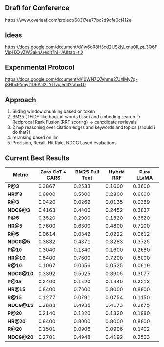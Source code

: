 ## Draft for Conference
https://www.overleaf.com/project/68317ee77bc2d9cfe0cf412e

## Ideas
https://docs.google.com/document/d/1w6oR8HBcd2USkIyLxnu0ILzq_3Q6FVjpHXXyZW3aknA/edit?hl=JA&tab=t.0

## Experimental Protocol
https://docs.google.com/document/d/10WN7Q7yhme27JXIMy7q-j8Hbx9Amyt1D6Aol2LYlTvo/edit?tab=t.0

## Approach
1) Sliding window chunking based on token
2) BM25 (TFiDF-like back of words base) and embeding search -> Reciprocal Rank Fusion (RRF scoring) -> cancdidate retrievals
3) 2 hop reasoning over citation edges and keywords and topics (should i do that?)
4) reranking based on llm
5) Precision, Recall, Hit Rate, NDCG based evaluations

## Current Best Results

| Metric       | Zero CoT + CARS | BM25 Full Text | Hybrid RRF | Pure LLaMA  |
| ------------ | --------------- | -------------- | -----------| ----------- |
| **P@3**      | 0.3867          | 0.2533         | 0.1600     | 0.3600      |
| **HR@3**     | 0.6800          | 0.5600         | 0.2800     | 0.6000      |
| **R@3**      | 0.0420          | 0.0262         | 0.0135     | 0.0369      |
| **NDCG@3**   | 0.4163          | 0.4400         | 0.2452     | 0.3837      |
| **P@5**      | 0.3520          | 0.2000         | 0.1520     | 0.3520      |
| **HR@5**     | 0.7600          | 0.6800         | 0.4800     | 0.7200      |
| **R@5**      | 0.0614          | 0.0342         | 0.0222     | 0.0612      |
| **NDCG@5**   | 0.3832          | 0.4871         | 0.3283     | 0.3725      |
| **P@10**     | 0.3040          | 0.1840         | 0.1600     | 0.2680      |
| **HR@10**    | 0.8400          | 0.7600         | 0.7200     | 0.8000      |
| **R@10**     | 0.1067          | 0.0656         | 0.0525     | 0.0919      |
| **NDCG@10**  | 0.3392          | 0.5025         | 0.3905     | 0.3077      |
| **P@15**     | 0.2400          | 0.1520         | 0.1440     | 0.2213      |
| **HR@15**    | 0.8400          | 0.7600         | 0.8000     | 0.8800      |
| **R@15**     | 0.1277          | 0.0791         | 0.0754     | 0.1150      |
| **NDCG@15**  | 0.2883          | 0.4935         | 0.4173     | 0.2675      |
| **P@20**     | 0.2140          | 0.1320         | 0.1320     | 0.1980      |
| **HR@20**    | 0.8400          | 0.8000         | 0.8000     | 0.8800      |
| **R@20**     | 0.1501          | 0.0906         | 0.0906     | 0.1402      |
| **NDCG@20**  | 0.2701          | 0.4948         | 0.4192     | 0.2503      |

